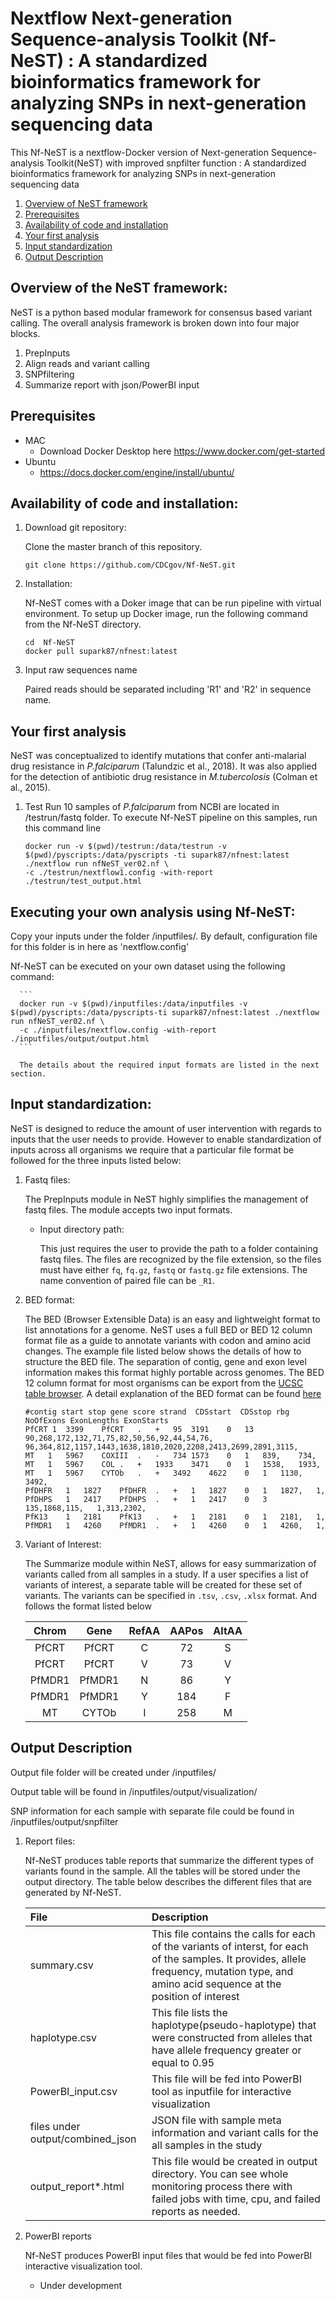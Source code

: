 # Nextflow Next-generation Sequence-analysis Toolkit (Nf-NeST) : A standardized bioinformatics framework for analyzing SNPs in next-generation sequencing data

This Nf-NeST is a nextflow-Docker version of Next-generation Sequence-analysis Toolkit(NeST) with improved snpfilter function
: A standardized bioinformatics framework for analyzing SNPs in next-generation sequencing data

1. [Overview of NeST framework](#Overview)
2. [Prerequisites](#Prerequisites)
3. [Availability of code and installation](#Installation)
4. [Your first analysis](#First)
5. [Input standardization](#inputs)
6. [Output Description](#outputs)


<a id="Overview"></a>
## Overview of the NeST framework:

NeST is a python based modular framework for consensus based variant calling. The overall analysis framework is broken down into four major blocks.
1. PrepInputs
2. Align reads and variant calling
3. SNPfiltering
4. Summarize report with json/PowerBI input

<a id="Prerequisites"></a>

## Prerequisites
- MAC
    - Download Docker Desktop here https://www.docker.com/get-started
- Ubuntu
    - https://docs.docker.com/engine/install/ubuntu/
    
<a id="Installation"></a>
## Availability of code and installation:

1. Download git repository:

   Clone the master branch of this repository.
   ```
   git clone https://github.com/CDCgov/Nf-NeST.git
   ```

2. Installation:

   Nf-NeST comes with a Doker image that can be run pipeline with virtual environment. To setup up Docker image, run the following command from the Nf-NeST directory. 

   ```
   cd  Nf-NeST
   docker pull supark87/nfnest:latest
   ``` 
3. Input raw sequences name
   
   Paired reads should be separated including 'R1' and 'R2' in sequence name. 

<a id="First"></a>
## Your first analysis

   NeST was conceptualized to identify mutations that confer anti-malarial drug resistance in *P.falciparum* (Talundzic et al., 2018). It was also applied for the detection of antibiotic drug resistance in *M.tubercolosis* (Colman et al., 2015). 

1. Test Run
   10 samples of *P.falciparum* from NCBI are located in /testrun/fastq folder.
   To execute Nf-NeST pipeline on this samples, run this command line
   ```
   docker run -v $(pwd)/testrun:/data/testrun -v $(pwd)/pyscripts:/data/pyscripts -ti supark87/nfnest:latest ./nextflow run nfNeST_ver02.nf \
   -c ./testrun/nextflow1.config -with-report ./testrun/test_output.html
   ```
## Executing your own analysis using Nf-NeST:   
      
   Copy your inputs under the folder /inputfiles/. By default, configuration file for this folder is in here as 'nextflow.config'
      
   Nf-NeST can be executed on your own dataset using the following command:

      ```
      docker run -v $(pwd)/inputfiles:/data/inputfiles -v $(pwd)/pyscripts:/data/pyscripts-ti supark87/nfnest:latest ./nextflow run nfNeST_ver02.nf \
      -c ./inputfiles/nextflow.config -with-report ./inputfiles/output/output.html
      ```

      The details about the required input formats are listed in the next section.

<a id="inputs"></a>
## Input standardization:

NeST is designed to reduce the amount of user intervention with regards to inputs that the user needs to provide. However to enable standardization of inputs across all organisms we require that a particular file format be followed for the three inputs listed below:

1. Fastq files:

   The PrepInputs module in NeST highly simplifies the management of fastq files. The module accepts two input formats.
   - Input directory path:

      This just requires the user to provide the path to a folder containing fastq files. The files are recognized by the file extension, so the files must have either ```fq```, ```fq.gz```, ```fastq``` or ```fastq.gz``` file extensions. The name convention of paired file can be ```_R1```.


2. BED format:

   The BED (Browser Extensible Data) is an easy and lightweight format to list annotations for a genome. NeST uses a full BED or BED 12 column format file as a guide to annotate variants with codon and amino acid changes. The example file listed below shows the details of how to structure the BED file. The separation of contig, gene and exon level information makes this format highly portable across genomes. The BED 12 column format for most organisms can be export from the [UCSC table browser](https://genome.ucsc.edu/cgi-bin/hgTables). A detail explanation of the BED format can be found [here](https://genome.ucsc.edu/FAQ/FAQformat.html#format1)

   ```
   #contig start stop gene score strand  CDSstart  CDSstop rbg NoOfExons ExonLengths ExonStarts
   PfCRT 1	3399	PfCRT	.	+	95	3191	0	13	90,268,172,132,71,75,82,50,56,92,44,54,76,	96,364,812,1157,1443,1638,1810,2020,2208,2413,2699,2891,3115,
   MT	1	5967	COXIII	.	-	734	1573	0	1	839,	734,
   MT	1	5967	COL	.	+	1933	3471	0	1	1538,	1933,
   MT	1	5967	CYTOb	.	+	3492	4622	0	1	1130,	3492,
   PfDHFR	1	1827	PfDHFR	.	+	1	1827	0	1	1827,	1,
   PfDHPS	1	2417	PfDHPS	.	+	1	2417	0	3	135,1868,115,	1,313,2302,
   PfK13	1	2181	PfK13	.	+	1	2181	0	1	2181,	1,
   PfMDR1	1	4260	PfMDR1	.	+	1	4260	0	1	4260,	1,
   ```

3. Variant of Interest:

   The Summarize module within NeST, allows for easy summarization of variants called from all samples in a study. If a user specifies a list of variants of interest, a separate table will be created for these set of variants. The variants can be specified in ```.tsv```, ```.csv```, ```.xlsx``` format. And follows the format listed below

   | Chrom  | Gene   | RefAA | AAPos | AltAA |
   |:------:|:------:|:-----:|:-----:|:-----:|
   | PfCRT  | PfCRT  |   C   |   72  |   S   |
   | PfCRT  | PfCRT  |   V   |   73  |   V   |
   | PfMDR1 | PfMDR1 |   N   |   86  |   Y   |
   | PfMDR1 | PfMDR1 |   Y   |   184 |   F   |
   | MT     | CYTOb  |   I   |   258 |   M   |



<a id="outputs"></a>
## Output Description

Output file folder will be created under /inputfiles/

Output table will be found in /inputfiles/output/visualization/ 

SNP information for each sample with separate file could be found in /inputfiles/output/snpfilter

1. Report files:

   Nf-NeST produces table reports that summarize the different types of variants found in the sample. All the tables will be stored under the output directory. The table below describes the different files that are generated by Nf-NeST.

   |                   File                    |                                          Description                                                                                                      |
   |:------------------------------------------|:----------------------------------------------------------------------------------------------------------------------------------------------------------|
   | summary.csv                  | This file contains the calls for each of the variants of interst, for each of the samples. It provides, allele frequency, mutation type, and amino acid sequence at the position of interest |
   | haplotype.csv | This file lists the haplotype(pseudo-haplotype) that were constructed from alleles that have allele frequency greater or equal to 0.95         |
   | PowerBI_input.csv            | This file will be fed into PowerBI tool as inputfile for interactive visualization                |
   | files under output/combined_json                       | JSON file with sample meta information and variant calls for the all samples in the study                                                                 |
   | output_report*.html          | This file would be created in output directory. You can see whole monitoring process there with failed jobs with time, cpu, and failed reports as needed.                                    |

2. PowerBI reports 

   Nf-NeST produces PowerBI input files that would be fed into PowerBI interactive visualization tool.

   - Under development

    
